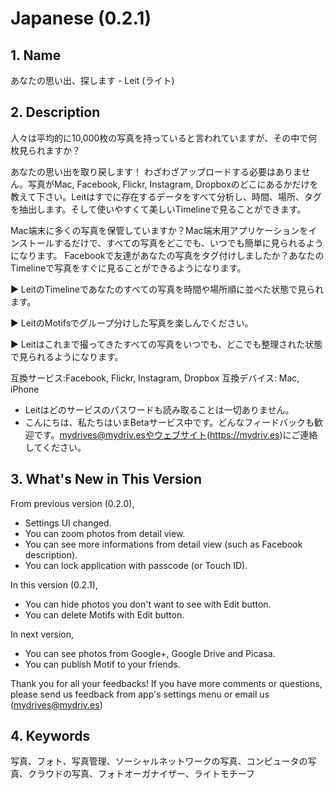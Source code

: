 Japanese (0.2.1)
================
## 1. Name
あなたの思い出、探します - Leit (ライト)

## 2. Description
人々は平均的に10,000枚の写真を持っていると言われていますが、その中で何枚見られますか？

あなたの思い出を取り戻します！ わざわざアップロードする必要はありません。写真がMac, Facebook, Flickr, Instagram, Dropboxのどこにあるかだけを教えて下さい。Leitはすでに存在するデータをすべて分析し、時間、場所、タグを抽出します。そして使いやすくて美しいTimelineで見ることができます。

Mac端末に多くの写真を保管していますか？Mac端末用アプリケーションをインストールするだけで、すべての写真をどこでも、いつでも簡単に見られるようになります。
Facebookで友達があなたの写真をタグ付けしましたか？あなたのTimelineで写真をすぐに見ることができるようになります。

▶ LeitのTimelineであなたのすべての写真を時間や場所順に並べた状態で見られます。

▶ LeitのMotifsでグループ分けした写真を楽しんでください。

▶ Leitはこれまで撮ってきたすべての写真をいつでも、どこでも整理された状態で見られるようになります。

互換サービス:Facebook, Flickr, Instagram, Dropbox
互換デバイス: Mac, iPhone

* Leitはどのサービスのパスワードも読み取ることは一切ありません。
* こんにちは、私たちはいまBetaサービス中です。どんなフィードバックも歓迎です。mydrives@mydriv.esやウェブサイト(https://mydriv.es)にご連絡してください。

## 3. What's New in This Version
From previous version (0.2.0),
- Settings UI changed.
- You can zoom photos from detail view.
- You can see more informations from detail view (such as Facebook description).
- You can lock application with passcode (or Touch ID).

In this version (0.2.1),
- You can hide photos you don't want to see with Edit button.
- You can delete Motifs with Edit button.

In next version, 
- You can see photos from Google+, Google Drive and Picasa.
- You can publish Motif to your friends.

Thank you for all your feedbacks!
If you have more comments or questions, 
please send us feedback from app's settings menu or email us (mydrives@mydriv.es)

## 4. Keywords
写真、フォト、写真管理、ソーシャルネットワークの写真、コンピュータの写真、クラウドの写真、フォトオーガナイザー、ライトモチーフ
